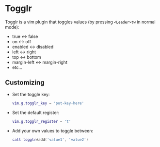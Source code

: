 # Togglr

Togglr is a vim plugin that toggles values (by pressing `<Leader>tw` in normal mode):

- true &harr; false
- on &harr; off
- enabled &harr; disabled
- left &harr; right
- top &harr; bottom
- margin-left &harr; margin-right
- etc...

## Customizing

- Set the toggle key:

  ```lua
  vim.g.togglr_key = 'put-key-here'
  ```

- Set the default register:

  ```lua
  vim.g.togglr_register = 't'
  ```

- Add your own values to toggle between:

  ```lua
  call togglr#add('value1', 'value2')
  ```
